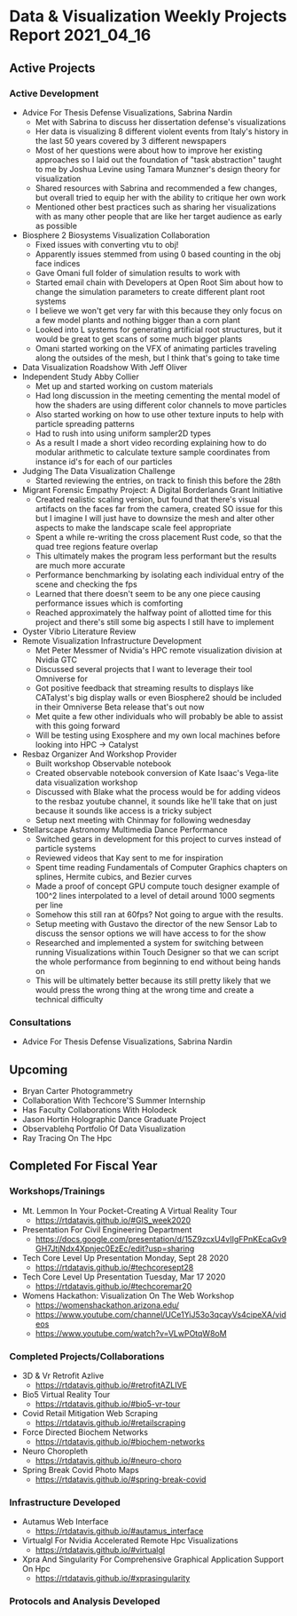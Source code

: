 # Data & Visualization Weekly Projects Report 2021_04_16

## Active Projects 


### Active Development 

* Advice For Thesis Defense Visualizations, Sabrina Nardin 
	 * Met with Sabrina to discuss her dissertation defense's visualizations
	 * Her data is visualizing 8 different violent events from Italy's history in the last 50 years covered by 3 different newspapers
	 * Most of her questions were about how to improve her existing approaches so I laid out the foundation of "task abstraction" taught to me by Joshua Levine using Tamara Munzner's design theory for visualization
	 * Shared resources with Sabrina and recommended a few changes, but overall tried to equip her with the ability to critique her own work
	 * Mentioned other best practices such as sharing her visualizations with as many other people that are like her target audience as early as possible
* Biosphere 2 Biosystems Visualization Collaboration 
	 * Fixed issues with converting vtu to obj!
	 * Apparently issues stemmed from using 0 based counting in the obj face indices
	 * Gave Omani  full folder of simulation results to work with
	 * Started email chain with Developers at Open Root Sim about how to change the simulation parameters to create different plant root systems
	 * I believe we won't get very far with this because they only focus on a few model plants and nothing bigger than a corn plant
	 * Looked into L systems for generating artificial root structures, but it would be great to get scans of some much bigger plants
	 * Omani started working on the VFX of animating particles traveling along the outsides of the mesh, but I think that's going to take time
* Data Visualization Roadshow With Jeff Oliver 
* Independent Study Abby Collier 
	 * Met up and started working on custom materials
	 * Had long discussion in the meeting cementing  the mental model of how the shaders are using different color channels to move particles
	 * Also started working on how to use other texture inputs to help with particle spreading patterns
	 * Had to rush into using uniform sampler2D types
	 * As a result I made a short video recording explaining how to do modular arithmetic to calculate texture sample coordinates from instance id's  for each of our particles
* Judging The Data Visualization Challenge 
	 * Started reviewing the entries, on track to finish this before the 28th
* Migrant Forensic Empathy Project: A Digital Borderlands Grant Initiative 
	 * Created realistic scaling version, but found that there's visual artifacts on the faces far from the camera, created SO issue for this but I imagine I will just have to downsize the mesh and alter other aspects to make the landscape scale feel appropriate
	 * Spent a while re-writing the cross placement Rust code, so that the quad tree regions feature overlap
	 * This ultimately makes the program less performant but the results are much more accurate
	 * Performance benchmarking by isolating each individual entry of the scene and checking the fps
	 * Learned that there doesn't seem to be any one piece causing performance issues which is comforting
	 * Reached approximately the halfway point of allotted time for this project and there's still some big aspects I still have to implement
* Oyster Vibrio Literature Review 
* Remote Visualization Infrastructure Development 
	 * Met Peter Messmer of Nvidia's HPC remote visualization division at Nvidia GTC
	 * Discussed several projects that I want to leverage their tool Omniverse for
	 * Got positive feedback that streaming results to displays like CATalyst's big display walls or even Biosphere2 should be included in their  Omniverse Beta release that's out now
	 * Met quite a few other individuals who will probably be able to assist with this going forward
	 * Will be testing using Exosphere and my own local machines before looking into HPC -> Catalyst
* Resbaz Organizer And Workshop Provider 
	 * Built workshop Observable notebook
	 * Created observable notebook conversion of Kate Isaac's Vega-lite data visualization workshop
	 * Discussed with Blake what the process would be for adding videos to the resbaz youtube channel, it sounds like he'll take that on just because it sounds like access is a tricky subject
	 * Setup next meeting with Chinmay for following wednesday
* Stellarscape Astronomy Multimedia Dance Performance 
	 * Switched gears in development for this project to curves instead of particle systems
	 * Reviewed videos that Kay sent to me for inspiration
	 * Spent time reading Fundamentals of Computer Graphics chapters on splines, Hermite cubics, and Bezier curves
	 * Made a proof of concept GPU compute touch designer example of 100^2 lines interpolated to a level of detail around 1000 segments per line
	 * Somehow this still ran at 60fps? Not going to argue with the results.
	 * Setup meeting with Gustavo the director of the new Sensor Lab to discuss the sensor options we will have access to for the show
	 * Researched and implemented a system for switching between running Visualizations within Touch Designer so that we can script the whole performance from beginning to end without being hands on
	 * This will be ultimately better because its still pretty likely that we would press the wrong thing at the wrong time and create a technical difficulty


### Consultations 

* Advice For Thesis Defense Visualizations, Sabrina Nardin 

## Upcoming 

* Bryan Carter Photogrammetry 
* Collaboration With Techcore'S Summer Internship 
* Has Faculty Collaborations With Holodeck 
* Jason Hortin Holographic Dance Graduate Project 
* Observablehq Portfolio Of Data Visualization 
* Ray Tracing On The Hpc 


## Completed For Fiscal Year 



### Workshops/Trainings 

* Mt. Lemmon In Your Pocket-Creating A Virtual Reality Tour 
	 * https://rtdatavis.github.io/#GIS_week2020 
* Presentation For Civil Engineering Department 
	 * https://docs.google.com/presentation/d/15Z9zcxU4vIIgFPnKEcaGv9GH7JtjNdx4Xpnjec0EzEc/edit?usp=sharing 
* Tech Core Level Up Presentation Monday, Sept 28 2020 
	 * https://rtdatavis.github.io/#techcoresept28 
* Tech Core Level Up Presentation Tuesday, Mar 17 2020 
	 * https://rtdatavis.github.io/#techcoremar20 
* Womens Hackathon: Visualization On The Web Workshop 
	 * https://womenshackathon.arizona.edu/ 
	 * https://www.youtube.com/channel/UCe1YiJ53o3qcayVs4cipeXA/videos 
	 * https://www.youtube.com/watch?v=VLwPOtqW8oM 


### Completed Projects/Collaborations 

* 3D & Vr Retrofit Azlive 
	 * https://rtdatavis.github.io/#retrofitAZLIVE 
* Bio5 Virtual Reality Tour 
	 * https://rtdatavis.github.io/#bio5-vr-tour 
* Covid Retail Mitigation Web Scraping 
	 * https://rtdatavis.github.io/#retailscraping 
* Force Directed Biochem Networks 
	 * https://rtdatavis.github.io/#biochem-networks 
* Neuro Choropleth 
	 * https://rtdatavis.github.io/#neuro-choro 
* Spring Break Covid Photo Maps 
	 * https://rtdatavis.github.io/#spring-break-covid 


### Infrastructure Developed 

* Autamus Web Interface 
	 * https://rtdatavis.github.io/#autamus_interface 
* Virtualgl For Nvidia Accelerated Remote Hpc Visualizations 
	 * https://rtdatavis.github.io/#virtualgl 
* Xpra And Singularity For Comprehensive Graphical Application Support On Hpc 
	 * https://rtdatavis.github.io/#xprasingularity 


### Protocols and Analysis Developed 

